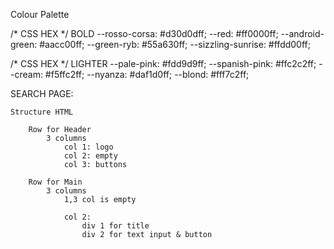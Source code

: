 Colour Palette 

/* CSS HEX */ BOLD
--rosso-corsa: #d30d0dff;
--red: #ff0000ff;
--android-green: #aacc00ff;
--green-ryb: #55a630ff;
--sizzling-sunrise: #ffdd00ff;

/* CSS HEX */ LIGHTER
--pale-pink: #fdd9d9ff;
--spanish-pink: #ffc2c2ff;
--cream: #f5ffc2ff;
--nyanza: #daf1d0ff;
--blond: #fff7c2ff;


SEARCH PAGE: 

    Structure HTML 

        Row for Header
            3 columns
                col 1: logo
                col 2: empty
                col 3: buttons

        Row for Main
            3 columns
                1,3 col is empty

                col 2: 
                    div 1 for title
                    div 2 for text input & button 